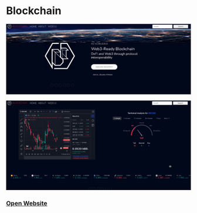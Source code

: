 # Blockchain
![Header](/assets/images/blockchain1.png)

![Chart](/assets/images/BlockchainChart.png)

### <a href="https://rickylambert87.github.io/blockchain/">Open Website</a>